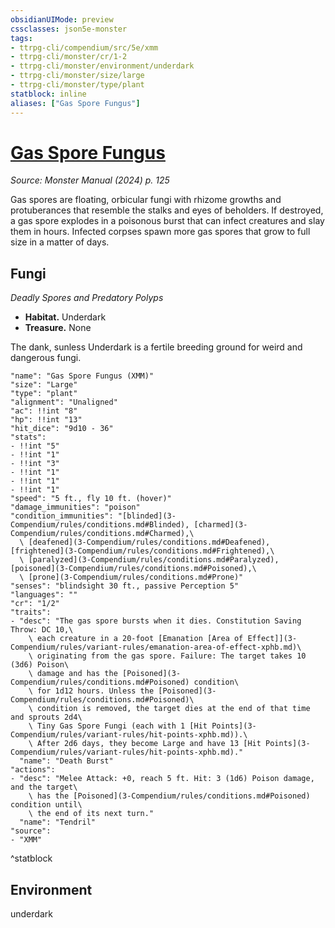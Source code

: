 ```yaml
---
obsidianUIMode: preview
cssclasses: json5e-monster
tags:
- ttrpg-cli/compendium/src/5e/xmm
- ttrpg-cli/monster/cr/1-2
- ttrpg-cli/monster/environment/underdark
- ttrpg-cli/monster/size/large
- ttrpg-cli/monster/type/plant
statblock: inline
aliases: ["Gas Spore Fungus"]
---
```

# [Gas Spore Fungus](3-Compendium\bestiary\plant/gas-spore-fungus-xmm.md)
*Source: Monster Manual (2024) p. 125*  

Gas spores are floating, orbicular fungi with rhizome growths and protuberances that resemble the stalks and eyes of beholders. If destroyed, a gas spore explodes in a poisonous burst that can infect creatures and slay them in hours. Infected corpses spawn more gas spores that grow to full size in a matter of days.

## Fungi

*Deadly Spores and Predatory Polyps*

- **Habitat.** Underdark  
- **Treasure.** None  

The dank, sunless Underdark is a fertile breeding ground for weird and dangerous fungi.

```statblock
"name": "Gas Spore Fungus (XMM)"
"size": "Large"
"type": "plant"
"alignment": "Unaligned"
"ac": !!int "8"
"hp": !!int "13"
"hit_dice": "9d10 - 36"
"stats":
- !!int "5"
- !!int "1"
- !!int "3"
- !!int "1"
- !!int "1"
- !!int "1"
"speed": "5 ft., fly 10 ft. (hover)"
"damage_immunities": "poison"
"condition_immunities": "[blinded](3-Compendium/rules/conditions.md#Blinded), [charmed](3-Compendium/rules/conditions.md#Charmed),\
  \ [deafened](3-Compendium/rules/conditions.md#Deafened), [frightened](3-Compendium/rules/conditions.md#Frightened),\
  \ [paralyzed](3-Compendium/rules/conditions.md#Paralyzed), [poisoned](3-Compendium/rules/conditions.md#Poisoned),\
  \ [prone](3-Compendium/rules/conditions.md#Prone)"
"senses": "blindsight 30 ft., passive Perception 5"
"languages": ""
"cr": "1/2"
"traits":
- "desc": "The gas spore bursts when it dies. Constitution Saving Throw: DC 10,\
    \ each creature in a 20-foot [Emanation [Area of Effect]](3-Compendium/rules/variant-rules/emanation-area-of-effect-xphb.md)\
    \ originating from the gas spore. Failure: The target takes 10 (3d6) Poison\
    \ damage and has the [Poisoned](3-Compendium/rules/conditions.md#Poisoned) condition\
    \ for 1d12 hours. Unless the [Poisoned](3-Compendium/rules/conditions.md#Poisoned)\
    \ condition is removed, the target dies at the end of that time and sprouts 2d4\
    \ Tiny Gas Spore Fungi (each with 1 [Hit Points](3-Compendium/rules/variant-rules/hit-points-xphb.md)).\
    \ After 2d6 days, they become Large and have 13 [Hit Points](3-Compendium/rules/variant-rules/hit-points-xphb.md)."
  "name": "Death Burst"
"actions":
- "desc": "Melee Attack: +0, reach 5 ft. Hit: 3 (1d6) Poison damage, and the target\
    \ has the [Poisoned](3-Compendium/rules/conditions.md#Poisoned) condition until\
    \ the end of its next turn."
  "name": "Tendril"
"source":
- "XMM"
```
^statblock

## Environment

underdark